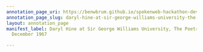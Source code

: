 ```yaml
---
annotation_page_uri: https://benwbrum.github.io/spokenweb-hackathon-development/annotations/daryl-hine-at-sir-george-williams-university-the-poetry-series-1-december-1967-canvas-1-audience.json
annotation_page_slug: daryl-hine-at-sir-george-williams-university-the-poetry-series-1-december-1967-canvas-1-audience
layout: annotation_page
manifest_label: Daryl Hine at Sir George Williams University, The Poetry Series, 1
  December 1967

---
```

